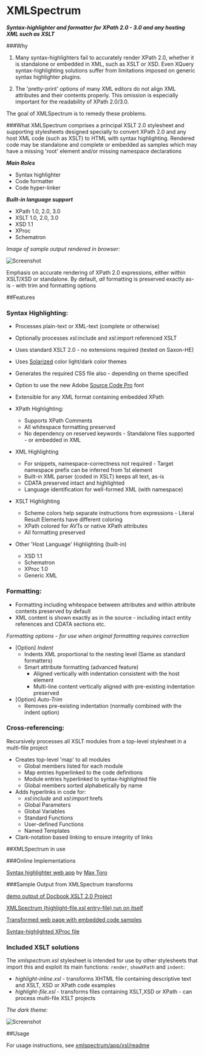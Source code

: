 XMLSpectrum===========================***Syntax-highlighter and formatter for XPath 2.0 - 3.0 and any hosting XML such as XSLT***###Why1. Many syntax-highlighters fail to accurately render XPath 2.0, whether it is standalone or embedded in XML, such as XSLT or XSD. Even XQuery syntax-highlighting solutions suffer from limitations imposed on generic syntax highlighter plugins.2. The 'pretty-print' options of many XML editors do not align XML attributes and their contents properly. This omission is especially important for the readability of XPath 2.0/3.0.The goal of XMLSpectrum is to remedy these problems.###WhatXMLSpectrum comprises a principal XSLT 2.0 stylesheet and supporting stylesheets  designed specially to convert XPath 2.0 and any host XML code (such as XSLT) to HTML with syntax highlighting. Rendered code may be standalone and complete or embedded as samples which may have a missing 'root' element and/or missing namespace declarations***Main Roles***- Syntax highlighter- Code formatter- Code hyper-linker***Built-in language support***- XPath 1.0, 2.0, 3.0- XSLT 1.0, 2.0, 3.0- XSD 1.1- XProc- Schematron*Image of sample output rendered in browser:*![Screenshot](http://www.qutoric.com/xslt/xmlspectrum/images/xsl-light.png)Emphasis on accurate rendering of XPath 2.0 expressions, either within XSLT/XSD or standalone.By default,  *all* formatting is preserved exactly as-is - with trim and formatting options##Features### Syntax Highlighting:- Processes plain-text or XML-text (complete or otherwise)- Optionally processes xsl:include and xsl:import referenced XSLT- Uses standard XSLT 2.0 - no extensions required (tested on Saxon-HE)- Uses [Solarized](http://ethanschoonover.com/solarized) color light/dark color themes- Generates the required CSS file also - depending on theme specified- Option to use the new Adobe [Source Code Pro](http://blogs.adobe.com/typblography/2012/09/source-code-pro.html) font- Extensible for any XML format containing embedded XPath- XPath Highlighting:	- Supports XPath Comments	- All whitespace formatting preserved	- No dependency on reserved keywords           - Standalone files supported - or embedded in XML- XML Highlighting	- For snippets, namespace-correctness not required           - Target namespace prefix can be inferred from 1st element	- Built-in XML parser (coded in XSLT) keeps all text, as-is	- CDATA preserved intact and highlighted	- Language identification for well-formed XML (with namespace)	- XSLT Highlighting	- Scheme colors help separate instructions from expressions           - Literal Result Elements have different coloring	- XPath colored for AVTs or native XPath attributes	- All formatting preserved- Other 'Host Language' Highlighting (built-in)	- XSD 1.1	- Schematron	- XProc 1.0	- Generic XML### Formatting:- Formatting including whitespace between attributes and within attribute contents preserved by default- XML content is shown exactly as in the source - including intact entity references and CDATA sections etc._Formatting options - for use when original formatting requires correction_- [Option] *Indent*	- Indents XML proportional to the nesting level (Same as standard formatters)	- Smart attribute formatting (advanced feature)		- Aligned vertically with indentation consistent with the host element		- Multi-line content vertically aligned with pre-existing indentation preserved- [Option] *Auto-Trim*	- Removes pre-existing indentation (normally combined with the indent option)### Cross-referencing: Recursively processes all XSLT modules from a top-level stylesheet in a multi-file project- Creates top-level 'map' to all modules	- Global members listed for each module	- Map entries hyperlinked to the code definitions	- Module entries hyperlinked to syntax-highlighted file	- Global members sorted alphabetically by name- Adds hyperlinks in code for:	- *xsl:include* and *xsl:import* hrefs	- Global Parameters	- Global Variables	- Standard Functions	- User-defined Functions	- Named Templates- Clark-notation based linking to ensure integrity of links##XMLSpectrum in use###Online Implementations[Syntax highlighter web app](http://highlight.myxsl.net/) by [Max Toro](https://github.com/maxtoroq)###Sample Output from XMLSpectrum transforms[demo output of Docbook XSLT 2.0 Project](http://qutoric.com/samples/docbook20demo/)[XMLSpectrum (highlight-file.xsl entry-file) run on itself](http://qutoric.com/samples/xmlspectrum-code/)[Transformed web page with embedded code samples](http://qutoric.com/samples/inline/highlighted-inline.html)[Syntax-highlighted XProc file](http://qutoric.com/samples/xproc/xproccorb.xpl.html)### Included XSLT solutionsThe *xmlspectrum.xsl* stylesheet is intended for use by other stylesheets that import this and exploit its main functions: `render`, `showXPath` and `indent`:- *highlight-inline.xsl* - transforms XHTML file containing descriptive text and XSLT, XSD or XPath code examples-  *highlight-file.xsl*     - transforms files containing XSLT,XSD or XPath - can process multi-file XSLT projects*The dark theme:*![Screenshot](http://www.qutoric.com/xslt/xmlspectrum/images/xsd-dark.png)	##UsageFor usage instructions, see [xmlspectrum/app/xsl/readme](https://github.com/pgfearo/xmlspectrum/blob/master/app/xsl/readme.md)